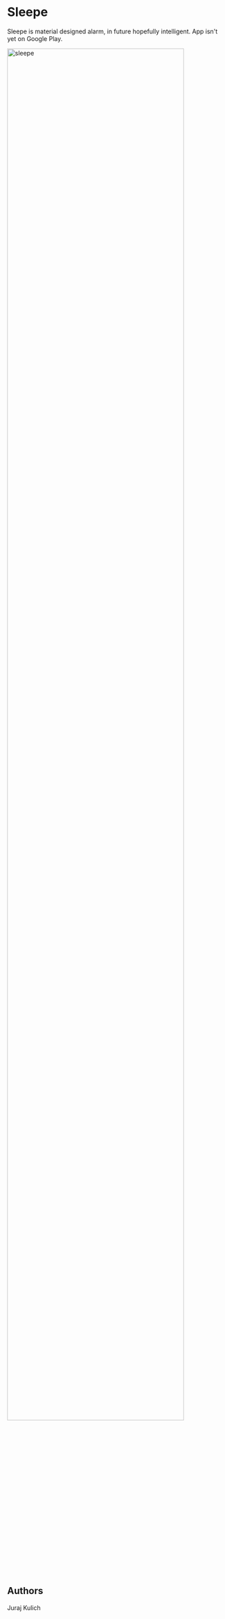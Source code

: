 # Sleepe
Sleepe is material designed alarm, in future hopefully intelligent.
App isn't yet on Google Play.

<img src="https://i.imgur.com/zOWBqkg.png" alt="sleepe" width="90%"  >


## Authors
Juraj Kulich
